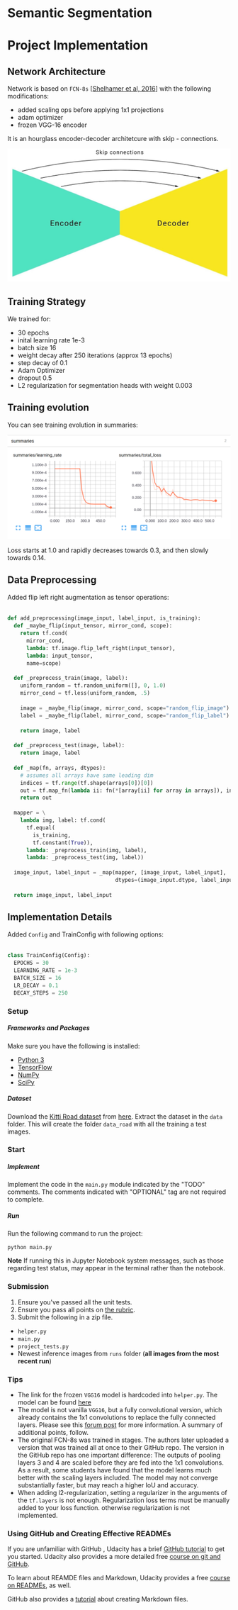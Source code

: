 # Semantic Segmentation


[image1]: ./assets/encoder-decoder.jpg
[image2]: ./assets/summaries.png

# Project Implementation

## Network Architecture

Network is based on `FCN-8s` [[Shelhamer et al, 2016](https://arxiv.org/pdf/1605.06211.pdf)] with the following modifications:

- added scaling ops before applying 1x1 projections
- adam optimizer
- frozen VGG-16 encoder

It is an hourglass encoder-decoder architetcure with skip - connections.

![encoder-decoder][image1]

## Training Strategy
We trained for:
 - 30 epochs
 - inital learning rate 1e-3
 - batch size 16
 - weight decay after 250 iterations (approx 13 epochs)
 - step decay of 0.1
 - Adam Optimizer
 - dropout 0.5
 - L2 regularization for segmentation heads with weight 0.003

## Training evolution

You can see training evolution in summaries:

![summaries][image2]

Loss starts at 1.0 and rapidly decreases towards 0.3, and then slowly towards 0.14.



 
 
 
 
 

 
 


## Data Preprocessing

Added flip left right augmentation as tensor operations:

```python

def add_preprocessing(image_input, label_input, is_training):
  def _maybe_flip(input_tensor, mirror_cond, scope):
    return tf.cond(
      mirror_cond,
      lambda: tf.image.flip_left_right(input_tensor),
      lambda: input_tensor,
      name=scope)

  def _preprocess_train(image, label):
    uniform_random = tf.random_uniform([], 0, 1.0)
    mirror_cond = tf.less(uniform_random, .5)

    image = _maybe_flip(image, mirror_cond, scope="random_flip_image")
    label = _maybe_flip(label, mirror_cond, scope="random_flip_label")

    return image, label

  def _preprocess_test(image, label):
    return image, label

  def _map(fn, arrays, dtypes):
    # assumes all arrays have same leading dim
    indices = tf.range(tf.shape(arrays[0])[0])
    out = tf.map_fn(lambda ii: fn(*[array[ii] for array in arrays]), indices, dtype=dtypes)
    return out

  mapper = \
    lambda img, label: tf.cond(
      tf.equal(
        is_training,
        tf.constant(True)),
      lambda: _preprocess_train(img, label),
      lambda: _preprocess_test(img, label))

  image_input, label_input = _map(mapper, [image_input, label_input],
                                  dtypes=(image_input.dtype, label_input.dtype))

  return image_input, label_input

```

 
## Implementation Details 

Added `Config` and TrainConfig with following options: 

```python

class TrainConfig(Config):
  EPOCHS = 30
  LEARNING_RATE = 1e-3
  BATCH_SIZE = 16
  LR_DECAY = 0.1
  DECAY_STEPS = 250


```




### Setup
##### Frameworks and Packages
Make sure you have the following is installed:
 - [Python 3](https://www.python.org/)
 - [TensorFlow](https://www.tensorflow.org/)
 - [NumPy](http://www.numpy.org/)
 - [SciPy](https://www.scipy.org/)
##### Dataset
Download the [Kitti Road dataset](http://www.cvlibs.net/datasets/kitti/eval_road.php) from [here](http://www.cvlibs.net/download.php?file=data_road.zip).  Extract the dataset in the `data` folder.  This will create the folder `data_road` with all the training a test images.

### Start
##### Implement
Implement the code in the `main.py` module indicated by the "TODO" comments.
The comments indicated with "OPTIONAL" tag are not required to complete.
##### Run
Run the following command to run the project:
```
python main.py
```
**Note** If running this in Jupyter Notebook system messages, such as those regarding test status, may appear in the terminal rather than the notebook.

### Submission
1. Ensure you've passed all the unit tests.
2. Ensure you pass all points on [the rubric](https://review.udacity.com/#!/rubrics/989/view).
3. Submit the following in a zip file.
 - `helper.py`
 - `main.py`
 - `project_tests.py`
 - Newest inference images from `runs` folder  (**all images from the most recent run**)
 
 ### Tips
- The link for the frozen `VGG16` model is hardcoded into `helper.py`.  The model can be found [here](https://s3-us-west-1.amazonaws.com/udacity-selfdrivingcar/vgg.zip)
- The model is not vanilla `VGG16`, but a fully convolutional version, which already contains the 1x1 convolutions to replace the fully connected layers. Please see this [forum post](https://discussions.udacity.com/t/here-is-some-advice-and-clarifications-about-the-semantic-segmentation-project/403100/8?u=subodh.malgonde) for more information.  A summary of additional points, follow. 
- The original FCN-8s was trained in stages. The authors later uploaded a version that was trained all at once to their GitHub repo.  The version in the GitHub repo has one important difference: The outputs of pooling layers 3 and 4 are scaled before they are fed into the 1x1 convolutions.  As a result, some students have found that the model learns much better with the scaling layers included. The model may not converge substantially faster, but may reach a higher IoU and accuracy. 
- When adding l2-regularization, setting a regularizer in the arguments of the `tf.layers` is not enough. Regularization loss terms must be manually added to your loss function. otherwise regularization is not implemented.
 
### Using GitHub and Creating Effective READMEs
If you are unfamiliar with GitHub , Udacity has a brief [GitHub tutorial](http://blog.udacity.com/2015/06/a-beginners-git-github-tutorial.html) to get you started. Udacity also provides a more detailed free [course on git and GitHub](https://www.udacity.com/course/how-to-use-git-and-github--ud775).

To learn about REAMDE files and Markdown, Udacity provides a free [course on READMEs](https://www.udacity.com/courses/ud777), as well. 

GitHub also provides a [tutorial](https://guides.github.com/features/mastering-markdown/) about creating Markdown files.
